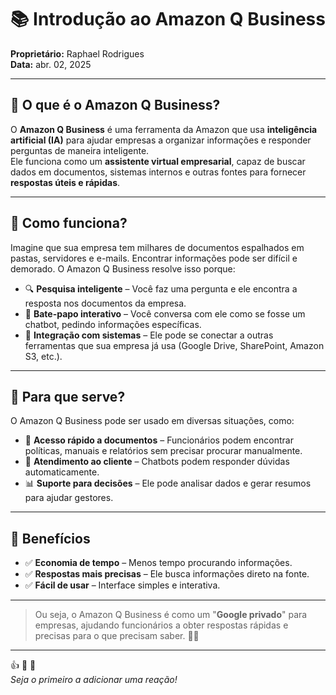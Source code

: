 # 📚 Introdução ao Amazon Q Business

**Proprietário:** Raphael Rodrigues  
**Data:** abr. 02, 2025

---

## 🤖 O que é o Amazon Q Business?

O **Amazon Q Business** é uma ferramenta da Amazon que usa **inteligência artificial (IA)** para ajudar empresas a organizar informações e responder perguntas de maneira inteligente.  
Ele funciona como um **assistente virtual empresarial**, capaz de buscar dados em documentos, sistemas internos e outras fontes para fornecer **respostas úteis e rápidas**.

---

## 🧐 Como funciona?

Imagine que sua empresa tem milhares de documentos espalhados em pastas, servidores e e-mails. Encontrar informações pode ser difícil e demorado. O Amazon Q Business resolve isso porque:

- 🔍 **Pesquisa inteligente** – Você faz uma pergunta e ele encontra a resposta nos documentos da empresa.  
- 💬 **Bate-papo interativo** – Você conversa com ele como se fosse um chatbot, pedindo informações específicas.  
- 🔗 **Integração com sistemas** – Ele pode se conectar a outras ferramentas que sua empresa já usa (Google Drive, SharePoint, Amazon S3, etc.).

---

## 🎯 Para que serve?

O Amazon Q Business pode ser usado em diversas situações, como:

- 📂 **Acesso rápido a documentos** – Funcionários podem encontrar políticas, manuais e relatórios sem precisar procurar manualmente.  
- 🤝 **Atendimento ao cliente** – Chatbots podem responder dúvidas automaticamente.  
- 📊 **Suporte para decisões** – Ele pode analisar dados e gerar resumos para ajudar gestores.

---

## 🚀 Benefícios

- ✅ **Economia de tempo** – Menos tempo procurando informações.  
- ✅ **Respostas mais precisas** – Ele busca informações direto na fonte.  
- ✅ **Fácil de usar** – Interface simples e interativa.

---

> Ou seja, o Amazon Q Business é como um "**Google privado**" para empresas, ajudando funcionários a obter respostas rápidas e precisas para o que precisam saber. 🏢💡

---

👍 👏 🎉  
*Seja o primeiro a adicionar uma reação!*
